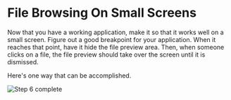 # File Browsing On Small Screens

Now that you have a working application, make it so that it works well on a
small screen. Figure out a good breakpoint for your application. When it reaches
that point, have it hide the file preview area. Then, when someone clicks on a
file, the file preview should take over the screen until it is dismissed.

Here's one way that can be accomplished.

![Step 6 complete](https://appacademy-open-assets.s3-us-west-1.amazonaws.com/Module-Responsive-Design/response-design-projects/file-browser/step-06-complete.gif)
